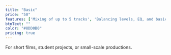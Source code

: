 ```yaml
---
title: "Basic"
price: "50"
features: ['Mixing of up to 5 tracks', 'Balancing levels, EQ, and basic processing', '1 round of revisions for adjustments']
btnText: ""
color: "#8DD0B0"
pricing: true
---
```


For short films, student projects, or small-scale productions.